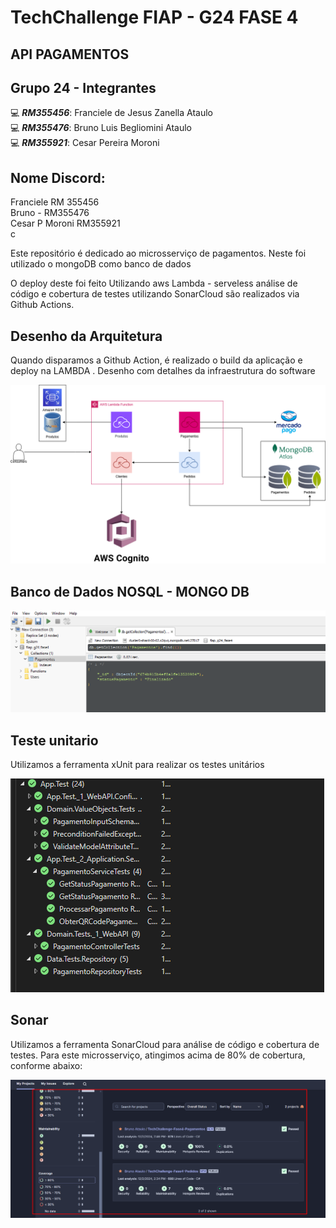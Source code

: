 # TechChallenge FIAP - G24 FASE 4

## API PAGAMENTOS


## Grupo 24 - Integrantes
💻 *<b>RM355456</b>*: Franciele de Jesus Zanella Ataulo </br>
💻 *<b>RM355476</b>*: Bruno Luis Begliomini Ataulo </br>
💻 *<b>RM355921</b>*: Cesar Pereira Moroni </br>


## Nome Discord:
Franciele RM 355456</br>
Bruno - RM355476</br>
Cesar P Moroni RM355921</br>c


Este repositório é dedicado ao microsserviço de pagamentos. Neste foi utilizado o mongoDB como banco de dados

O deploy deste foi feito Utilizando aws Lambda - serveless análise de código e cobertura de testes utilizando SonarCloud são realizados via Github Actions.

## Desenho da Arquitetura

Quando disparamos a Github Action, é realizado o build da aplicação e deploy na LAMBDA . Desenho com detalhes da infraestrutura do software

![image](assets/arquitetura.png)


## Banco de Dados NOSQL -  MONGO DB
![image1](assets/image1.png)


## Teste unitario

Utilizamos a ferramenta xUnit para realizar os testes unitários

![image2](assets/pag1.png)


## Sonar

Utilizamos a ferramenta SonarCloud para análise de código e cobertura de testes. Para este microsserviço, atingimos acima de 80% de cobertura, conforme abaixo:

![image3](assets/cobertura.png)
